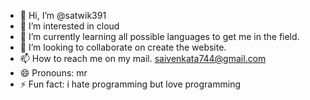 - 👋 Hi, I’m @satwik391
- 👀 I’m interested in cloud
- 🌱 I’m currently learning all possible languages to get me in the field.
- 💞️ I’m looking to collaborate on create the website.
- 📫 How to reach me on my mail. saivenkata744@gmail.com
- 😄 Pronouns: mr
- ⚡ Fun fact: i hate programming but love programming

<!---
satwik391/satwik391 is a ✨ special ✨ repository because its `README.md` (this file) appears on your GitHub profile.
You can click the Preview link to take a look at your changes.
--->
